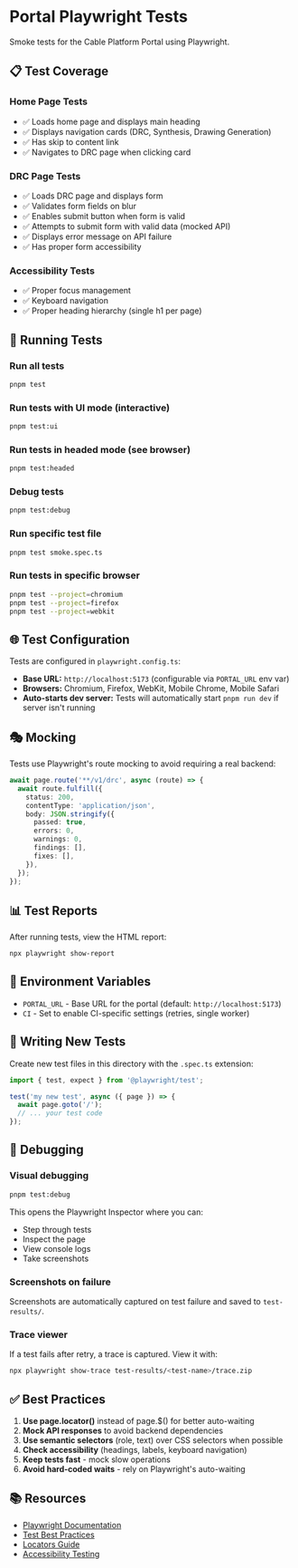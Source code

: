 # Portal Playwright Tests

Smoke tests for the Cable Platform Portal using Playwright.

## 📋 Test Coverage

### Home Page Tests
- ✅ Loads home page and displays main heading
- ✅ Displays navigation cards (DRC, Synthesis, Drawing Generation)
- ✅ Has skip to content link
- ✅ Navigates to DRC page when clicking card

### DRC Page Tests
- ✅ Loads DRC page and displays form
- ✅ Validates form fields on blur
- ✅ Enables submit button when form is valid
- ✅ Attempts to submit form with valid data (mocked API)
- ✅ Displays error message on API failure
- ✅ Has proper form accessibility

### Accessibility Tests
- ✅ Proper focus management
- ✅ Keyboard navigation
- ✅ Proper heading hierarchy (single h1 per page)

## 🚀 Running Tests

### Run all tests
```bash
pnpm test
```

### Run tests with UI mode (interactive)
```bash
pnpm test:ui
```

### Run tests in headed mode (see browser)
```bash
pnpm test:headed
```

### Debug tests
```bash
pnpm test:debug
```

### Run specific test file
```bash
pnpm test smoke.spec.ts
```

### Run tests in specific browser
```bash
pnpm test --project=chromium
pnpm test --project=firefox
pnpm test --project=webkit
```

## 🌐 Test Configuration

Tests are configured in `playwright.config.ts`:

- **Base URL:** `http://localhost:5173` (configurable via `PORTAL_URL` env var)
- **Browsers:** Chromium, Firefox, WebKit, Mobile Chrome, Mobile Safari
- **Auto-starts dev server:** Tests will automatically start `pnpm run dev` if server isn't running

## 🎭 Mocking

Tests use Playwright's route mocking to avoid requiring a real backend:

```typescript
await page.route('**/v1/drc', async (route) => {
  await route.fulfill({
    status: 200,
    contentType: 'application/json',
    body: JSON.stringify({
      passed: true,
      errors: 0,
      warnings: 0,
      findings: [],
      fixes: [],
    }),
  });
});
```

## 📊 Test Reports

After running tests, view the HTML report:

```bash
npx playwright show-report
```

## 🔧 Environment Variables

- `PORTAL_URL` - Base URL for the portal (default: `http://localhost:5173`)
- `CI` - Set to enable CI-specific settings (retries, single worker)

## 📝 Writing New Tests

Create new test files in this directory with the `.spec.ts` extension:

```typescript
import { test, expect } from '@playwright/test';

test('my new test', async ({ page }) => {
  await page.goto('/');
  // ... your test code
});
```

## 🐛 Debugging

### Visual debugging
```bash
pnpm test:debug
```

This opens the Playwright Inspector where you can:
- Step through tests
- Inspect the page
- View console logs
- Take screenshots

### Screenshots on failure
Screenshots are automatically captured on test failure and saved to `test-results/`.

### Trace viewer
If a test fails after retry, a trace is captured. View it with:
```bash
npx playwright show-trace test-results/<test-name>/trace.zip
```

## ✅ Best Practices

1. **Use page.locator()** instead of page.$() for better auto-waiting
2. **Mock API responses** to avoid backend dependencies
3. **Use semantic selectors** (role, text) over CSS selectors when possible
4. **Check accessibility** (headings, labels, keyboard navigation)
5. **Keep tests fast** - mock slow operations
6. **Avoid hard-coded waits** - rely on Playwright's auto-waiting

## 📚 Resources

- [Playwright Documentation](https://playwright.dev)
- [Test Best Practices](https://playwright.dev/docs/best-practices)
- [Locators Guide](https://playwright.dev/docs/locators)
- [Accessibility Testing](https://playwright.dev/docs/accessibility-testing)
